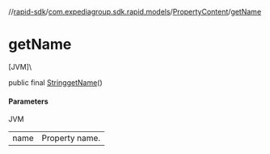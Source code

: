 //[rapid-sdk](../../../index.md)/[com.expediagroup.sdk.rapid.models](../index.md)/[PropertyContent](index.md)/[getName](get-name.md)

# getName

[JVM]\

public final [String](https://docs.oracle.com/javase/8/docs/api/java/lang/String.html)[getName](get-name.md)()

#### Parameters

JVM

| | |
|---|---|
| name | Property name. |
